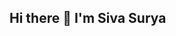 ## Hi there 👋 I'm Siva Surya

<!--
**sivasurya0907/sivasurya0907** is a ✨ _special_ ✨ repository because its `README.md` (this file) appears on your GitHub profile.
-->

